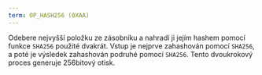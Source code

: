 ```yaml
---
term: OP_HASH256 (0XAA)
---
```


Odebere nejvyšší položku ze zásobníku a nahradí ji jejím hashem pomocí funkce `SHA256` použité dvakrát. Vstup je nejprve zahashován pomocí `SHA256`, a poté je výsledek zahashován podruhé pomocí `SHA256`. Tento dvoukrokový proces generuje 256bitový otisk.
